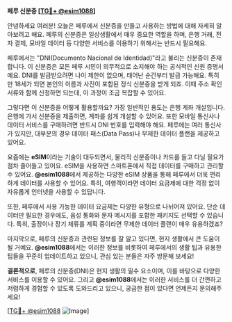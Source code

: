 **페루 신분증 [[TG💪+ @esim1088](https://t.me/s/esim1088)]**

안녕하세요 여러분! 오늘은 페루에서 신분증을 만들고 사용하는 방법에 대해 자세히 알아보려고 해요. 페루의 신분증은 일상생활에서 매우 중요한 역할을 하며, 은행 거래, 전자 결제, 모바일 데이터 등 다양한 서비스를 이용하기 위해서는 반드시 필요해요.

페루에서는 "DNI(Documento Nacional de Identidad)"라고 불리는 신분증이 존재합니다. 이 신분증은 모든 페루 시민이 의무적으로 소지해야 하는 공식적인 신원 증명서예요. DNI를 발급받으려면 나이 제한이 없으며, 태어난 순간부터 발급 가능해요. 특히 만 18세가 되면 본인의 이름과 사진이 포함된 정식 신분증을 받게 되죠. 이때 주소 확인 서류와 함께 신청하면 되는데, 이 과정이 조금 복잡할 수 있어요.

그렇다면 이 신분증을 어떻게 활용할까요? 가장 일반적인 용도는 은행 계좌 개설입니다. 은행에 가서 신분증을 제출하면, 계좌를 쉽게 개설할 수 있어요. 또한 모바일 통신사나 데이터 서비스를 구매하려면 반드시 DNI 번호를 입력해야 해요. 페루에는 여러 통신사가 있지만, 대부분의 경우 데이터 패스(Data Pass)나 무제한 데이터 플랜을 제공하고 있어요.

요즘에는 **eSIM**이라는 기술이 대두되면서, 물리적 신분증이나 카드를 들고 다닐 필요가 점차 줄어들고 있어요. eSIM을 사용하면 스마트폰에서 직접 데이터를 구매하고 관리할 수 있어요. **@esim1088**에서 제공하는 다양한 eSIM 상품을 통해 페루에서 더욱 편리하게 데이터를 사용할 수 있어요. 특히, 여행객이라면 데이터 요금제에 대한 걱정 없이 자유롭게 인터넷을 사용할 수 있답니다.

또한, 페루에서 사용 가능한 데이터 요금제는 다양한 유형으로 나뉘어져 있어요. 단순 데이터만 필요한 경우에도, 음성 통화와 문자 메시지를 포함한 패키지도 선택할 수 있습니다. 특히, 출장이나 장기 체류를 계획 중이라면 무제한 데이터 플랜이 매우 유용하겠죠?

마지막으로, 페루의 신분증과 관련된 정보를 잘 알고 있다면, 현지 생활에서 큰 도움이 될 거예요. **@esim1088**에서는 이러한 정보를 비롯하여 페루에서의 생활 팁과 유용한 팁들을 꾸준히 업데이트하고 있으니, 관심 있는 분들은 자주 방문해 보세요!

**결론적으로**, 페루의 신분증(DNI)은 현지 생활의 필수 요소이며, 이를 바탕으로 다양한 서비스를 이용할 수 있어요. 그리고 **@esim1088**에서는 이러한 서비스를 더 간편하고 저렴하게 경험할 수 있도록 도와드리고 있으니, 궁금한 점이 있다면 언제든지 문의해주세요! 

[[TG💪+ @esim1088](https://t.me/s/esim1088) ![Image](https://i.postimg.cc/Y0z9fWf4/image.png)]